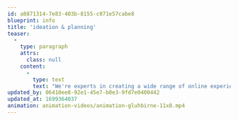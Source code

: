 ```yaml
---
id: a8871314-7e83-403b-8155-c071e57cabe8
blueprint: info
title: 'ideation & planning'
teaser:
  -
    type: paragraph
    attrs:
      class: null
    content:
      -
        type: text
        text: "We're experts in creating a wide range of online experiences. Whether it's a sleek, minimalist website, a complex and feature-rich platform, captivating animations, or interactive user interfaces, you name it, and we'll bring your digital vision to life. No project is too small or too big; we're here to make your online presence stand out."
updated_by: 06410ee8-92e1-45e7-b0e3-9fd7e0400442
updated_at: 1699364037
animation: animation-videos/animation-gluhbirne-11x8.mp4
---
```

